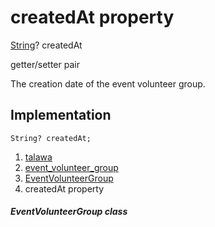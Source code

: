 
<div>

# createdAt property

</div>


[String](https://api.flutter.dev/flutter/dart-core/String-class.html)?
createdAt


getter/setter pair




The creation date of the event volunteer group.



## Implementation

``` language-dart
String? createdAt;
```







1.  [talawa](../../index.html)
2.  [event_volunteer_group](../../models_events_event_volunteer_group/)
3.  [EventVolunteerGroup](../../models_events_event_volunteer_group/EventVolunteerGroup-class.html)
4.  createdAt property

##### EventVolunteerGroup class







